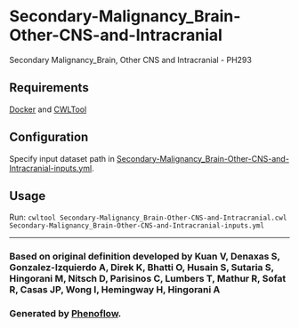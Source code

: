 # Secondary-Malignancy_Brain-Other-CNS-and-Intracranial

Secondary Malignancy_Brain, Other CNS and Intracranial - PH293

## Requirements

[Docker](https://docs.docker.com/install/) and [CWLTool](https://github.com/common-workflow-language/cwltool#install)

## Configuration

Specify input dataset path in [Secondary-Malignancy_Brain-Other-CNS-and-Intracranial-inputs.yml](Secondary-Malignancy_Brain-Other-CNS-and-Intracranial-inputs.yml).

## Usage

Run: `cwltool Secondary-Malignancy_Brain-Other-CNS-and-Intracranial.cwl Secondary-Malignancy_Brain-Other-CNS-and-Intracranial-inputs.yml`

***

### Based on original definition developed by Kuan V, Denaxas S, Gonzalez-Izquierdo A, Direk K, Bhatti O, Husain S, Sutaria S, Hingorani M, Nitsch D, Parisinos C, Lumbers T, Mathur R, Sofat R, Casas JP, Wong I, Hemingway H, Hingorani A
### Generated by [Phenoflow](https://kclhi.org/phenoflow).
